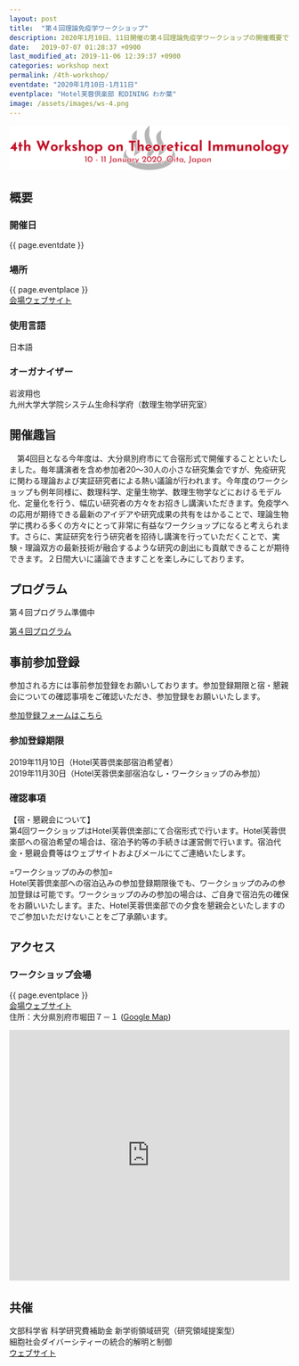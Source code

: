 ```yaml
---
layout: post
title:  "第４回理論免疫学ワークショップ"
description: 2020年1月10日、11日開催の第４回理論免疫学ワークショップの開催概要です。第４回理論免疫学ワークショップの開催日・開催場所・開催趣旨・共催情報などを確認できます。第４回理論免疫学ワークショップの参加登録はこちらから。
date:   2019-07-07 01:28:37 +0900
last_modified_at: 2019-11-06 12:39:37 +0900
categories: workshop next
permalink: /4th-workshop/
eventdate: "2020年1月10日-1月11日"
eventplace: "Hotel芙蓉倶楽部 和DINING わか葉"
image: /assets/images/ws-4.png
---
```


![第４回理論免疫学ワークショップ](/assets/images/ws-4.png "第４回理論免疫学ワークショップ")

## 概要

<div class="cf">
<div class="page-column50">
<h3>開催日</h3>
<p>{{ page.eventdate }}</p>
<h3>場所</h3>
<p>{{ page.eventplace }}<br><a href="http://fuyouclub.jp/">会場ウェブサイト</a></p>
</div>

<div class="page-column50">
<h3>使用言語</h3>
<p>日本語</p>
<h3>オーガナイザー</h3>
<p>岩波翔也<br>
九州大学大学院システム生命科学府（数理生物学研究室）</p>
</div>
</div>


## 開催趣旨
　第4回目となる今年度は、大分県別府市にて合宿形式で開催することといたしました。毎年講演者を含め参加者20〜30人の小さな研究集会ですが、免疫研究に関わる理論および実証研究者による熱い議論が行われます。今年度のワークショップも例年同様に、数理科学、定量生物学、数理生物学などにおけるモデル化、定量化を行う、幅広い研究者の方々をお招きし講演いただきます。免疫学への応用が期待できる最新のアイデアや研究成果の共有をはかることで、理論生物学に携わる多くの方々にとって非常に有益なワークショップになると考えられます。さらに、実証研究を行う研究者を招待し講演を行っていただくことで、実験・理論双方の最新技術が融合するような研究の創出にも貢献できることが期待できます。２日間大いに議論できますことを楽しみにしております。

## プログラム
第４回プログラム準備中

[第４回プログラム](/4th-program)

## 事前参加登録

参加される方には事前参加登録をお願いしております。参加登録期限と宿・懇親会についての確認事項をご確認いただき、参加登録をお願いいたします。

[参加登録フォームはこちら](https://forms.gle/gyNDuKjLtyK8ACVK8)

### 参加登録期限
2019年11月10日（Hotel芙蓉倶楽部宿泊希望者）  
2019年11月30日（Hotel芙蓉倶楽部宿泊なし・ワークショップのみ参加）

### 確認事項
【宿・懇親会について】  
第4回ワークショップはHotel芙蓉倶楽部にて合宿形式で行います。Hotel芙蓉倶楽部への宿泊希望の場合は、宿泊予約等の手続きは運営側で行います。宿泊代金・懇親会費等はウェブサイトおよびメールにてご連絡いたします。

=ワークショップのみの参加=  
Hotel芙蓉倶楽部への宿泊込みの参加登録期限後でも、ワークショップのみの参加登録は可能です。ワークショップのみの参加の場合は、ご自身で宿泊先の確保をお願いいたします。また、Hotel芙蓉倶楽部での夕食を懇親会といたしますのでご参加いただけないことをご了承願います。


## アクセス
### ワークショップ会場

{{ page.eventplace }}  
[会場ウェブサイト](http://fuyouclub.jp/)  
住所：大分県別府市堀田７－１ ([Google Map](https://goo.gl/maps/PKFMo4hnZKUzPwyd7))

<iframe src="https://www.google.com/maps/embed?pb=!1m18!1m12!1m3!1d3335.054698399076!2d131.4589564160101!3d33.29123196489341!2m3!1f0!2f0!3f0!3m2!1i1024!2i768!4f13.1!3m3!1m2!1s0x3546a638a856d3bd%3A0xea7c895c828676ae!2z5Yil5bqc44Ob44OG44Or6IqZ6JOJ5YC25qW96YOo!5e0!3m2!1sja!2sjp!4v1565157307169!5m2!1sja!2sjp" width="100%" height="450" frameborder="0" style="border:0" allowfullscreen></iframe>


## 共催

文部科学省 科学研究費補助金 新学術領域研究（研究領域提案型）  
細胞社会ダイバーシティーの統合的解明と制御  
[ウェブサイト](http://cdiversity.umin.jp/)
